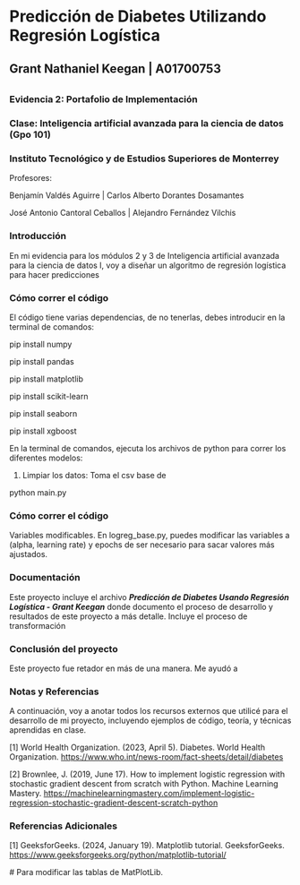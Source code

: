 # Predicción de Diabetes Utilizando Regresión Logística

## Grant Nathaniel Keegan | A01700753

###### 

### Evidencia 2: Portafolio de Implementación

### Clase: Inteligencia artificial avanzada para la ciencia de datos (Gpo 101)

### Instituto Tecnológico y de Estudios Superiores de Monterrey



Profesores:

Benjamín Valdés Aguirre | Carlos Alberto Dorantes Dosamantes

José Antonio Cantoral Ceballos | Alejandro Fernández Vilchis



### Introducción



En mi evidencia para los módulos 2 y 3 de Inteligencia artificial avanzada para la ciencia de datos I, voy a diseñar un algoritmo de regresión logística para hacer predicciones 



### Cómo correr el código



El código tiene varias dependencias, de no tenerlas, debes introducir en la terminal de comandos:

pip install numpy

pip install pandas

pip install matplotlib

pip install scikit-learn

pip install seaborn

pip install xgboost


En la terminal de comandos, ejecuta los archivos de python para correr los diferentes modelos:

1. Limpiar los datos: Toma el csv base de

python main.py



### Cómo correr el código



Variables modificables. En logreg\_base.py, puedes modificar las variables a (alpha, learning rate) y epochs de ser necesario para sacar valores más ajustados.



### Documentación



Este proyecto incluye el archivo ***Predicción de Diabetes Usando Regresión Logística - Grant Keegan*** donde documento el proceso de desarrollo y resultados de este proyecto a más detalle. Incluye el proceso de transformación



### Conclusión del proyecto



Este proyecto fue retador en más de una manera. Me ayudó a



### Notas y Referencias



A continuación, voy a anotar todos los recursos externos que utilicé para el desarrollo de mi proyecto, incluyendo ejemplos de código, teoría, y técnicas aprendidas en clase.



\[1] World Health Organization. (2023, April 5). Diabetes. World Health Organization. https://www.who.int/news-room/fact-sheets/detail/diabetes



\[2] Brownlee, J. (2019, June 17). How to implement logistic regression with stochastic gradient descent from scratch with Python. Machine Learning Mastery. https://machinelearningmastery.com/implement-logistic-regression-stochastic-gradient-descent-scratch-python



### Referencias Adicionales



\[1] GeeksforGeeks. (2024, January 19). Matplotlib tutorial. GeeksforGeeks. https://www.geeksforgeeks.org/python/matplotlib-tutorial/

\# Para modificar las tablas de MatPlotLib.

